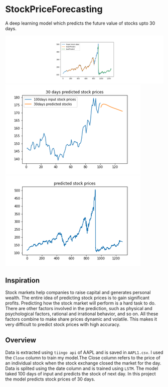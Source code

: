 # StockPriceForecasting
A deep learning model which predicts the future value of stocks upto 30 days.

![](stock.PNG) <br>
![](predicted_stockprices.png)
![](predicted_stockprices_complete.png)

## Inspiration
Stock markets help companies to raise capital and generates personal wealth. The entire idea of predicting stock prices is to gain significant profits. Predicting how the stock market will perform is a hard task to do. There are other factors involved in the prediction, such as physical and psychological factors, rational and irrational behavior, and so on. All these factors combine to make share prices dynamic and volatile. This makes it very difficult to predict stock prices with high accuracy. 

## Overview
Data is extracted using `tiingo api` of AAPL and is saved in `AAPL1.csv`. I used the `Close` column to train my model.The Close column refers to the price of an individual stock when the stock exchange closed the market for the day. Data is splited using the date column and is trained using `LSTM`. The model taked 100 days of input and predicts the stock of next day. In this project the model predicts stock prices of 30 days.

